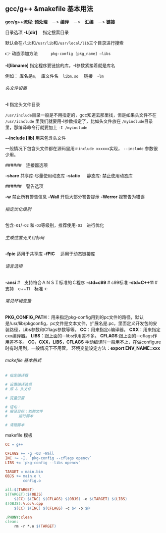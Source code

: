 ## gcc/g++ &makefile 基本用法

**gcc/g++流程**: **预处理**　－>  **编译**　－>　**汇编**　－>  **链接**

目录选项
**-L[dir]**     　指定搜索目录

默认会在`/lib`和`/usr/lib`和`/usr/local/lib`三个目录进行搜索

👉  动态添加方法　　　`pkg-config [pkg_name] —libs`

**-l[libname]**             指定程序要链接的库，-l参数紧接着就是库名

例如： 库名是`m`，　库文件名　`libm.so`　 链接　`-lm`

###### 头文件设置

**-I**            指定头文件目录

`/usr/include`目录一般是不用指定的，gcc知道去那里找，但是如果头文件不在 `/usr/icnclude` 里我们就要用-I参数指定了，比如头文件放在 `/myinclude`目录里，那编译命令行就要加上    `-I /myinclude`

**--include [lib]**      用来包含头文件

一般情况下包含头文件都在源码里用`＃include xxxxxx`实现， `--include`  参数很少用。

######　连接器选项

**-share**        共享库:尽量使用动态库
**-static** 　   静态库: 禁止使用动态库

######　警告选项

**-w**                   禁止所有警告信息
**-Wall**             开启大部分警告提示
**-Werror**        视警告为错误

###### 指定优化级别

包含`-O1`/`-O2`  和`-O3`等级别，推荐使用`-O3`　进行优化

###### 生成位置无关目标码

**-fpic**               适用于共享库
**-fPIC**　          适用于动态链接库

###### 语言选项

**-ansi** #　支持符合ＡＮＳＩ标准的Ｃ程序
**-std=c99** # c99标准
**-std=C++11**  #　支持　c++11　标准  <-

###### 常见环境变量

**PKG_CONFIG_PATH**：用来指定pkg-config用到的pc文件的路径，默认是/usr/lib/pkgconfig，pc文件是文本文件，扩展名是.pc，里面定义开发包的安装路径，Libs参数和Cflags参数等等。
**CC**：用来指定c编译器。
**CXX**：用来指定cxx编译器。
**LIBS**：跟上面的--libs作用差不多。
**CFLAGS**:跟上面的--cflags作用差不多。
**CC，CXX，LIBS，CFLAGS** 手动编译时一般用不上，在做configure时有时用到，一般情况下不用管。
环境变量设定方法：**export  ENV_NAME=xxx**



###### makefile 基本格式 

~~~cmake
# 指定编译器

# 设置编译选项
# 库 & 头文件

# 变量设置

# 语句：
# 编译目标：依赖文件
#     运行脚本

# 清理脚本
~~~



makefile 模板

~~~~~~makefile
CC = g++ 

CFLAGS += -g -O3 -Wall
INC += -I. `pkg-config --cflags opencv`　
LIBS += `pkg-config --libs opencv`　　

TARGET = main.bin
OBJS += main.o \
        config.o 

all:$(TARGET)
$(TARGET):$(OBJS)
    $(CC) $(INC) $(CFLAGS) $(OBJS) -o $(TARGET) $(LIBS)
$(OBJS):%.o:%.cpp
    $(CC) $(INC) $(CFLAGS) -c $< -o $@

.PHONY:clean
clean:　
    rm -r *.o $(TARGET)
~~~~~~

